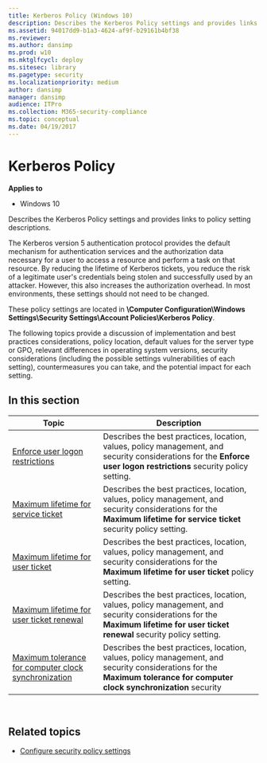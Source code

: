 ```yaml
---
title: Kerberos Policy (Windows 10)
description: Describes the Kerberos Policy settings and provides links to policy setting descriptions.
ms.assetid: 94017dd9-b1a3-4624-af9f-b29161b4bf38
ms.reviewer: 
ms.author: dansimp
ms.prod: w10
ms.mktglfcycl: deploy
ms.sitesec: library
ms.pagetype: security
ms.localizationpriority: medium
author: dansimp
manager: dansimp
audience: ITPro
ms.collection: M365-security-compliance
ms.topic: conceptual
ms.date: 04/19/2017
---
```


# Kerberos Policy

**Applies to**
-   Windows 10

Describes the Kerberos Policy settings and provides links to policy setting descriptions.

The Kerberos version 5 authentication protocol provides the default mechanism for authentication services and the authorization data necessary for a user to access a resource and perform a task on that resource. By reducing the lifetime of Kerberos tickets, you reduce the risk of a legitimate user's credentials being stolen and successfully used by an attacker. However, this also increases the authorization overhead. In most environments, these settings should not need to be changed.

These policy settings are located in **\\Computer Configuration\\Windows Settings\\Security Settings\\Account Policies\\Kerberos Policy**.

The following topics provide a discussion of implementation and best practices considerations, policy location, default values for the server type or GPO, relevant differences in operating system versions, security considerations (including the possible settings vulnerabilities of each setting), 
countermeasures you can take, and the potential impact for each setting.

## In this section

| Topic | Description |
| - | - |
| [Enforce user logon restrictions](enforce-user-logon-restrictions.md) | Describes the best practices, location, values, policy management, and security considerations for the **Enforce user logon restrictions** security policy setting.| 
| [Maximum lifetime for service ticket](maximum-lifetime-for-service-ticket.md) | Describes the best practices, location, values, policy management, and security considerations for the **Maximum lifetime for service ticket** security policy setting.| 
| [Maximum lifetime for user ticket](maximum-lifetime-for-user-ticket.md) | Describes the best practices, location, values, policy management, and security considerations for the **Maximum lifetime for user ticket** policy setting.| 
| [Maximum lifetime for user ticket renewal](maximum-lifetime-for-user-ticket-renewal.md) | Describes the best practices, location, values, policy management, and security considerations for the **Maximum lifetime for user ticket renewal** security policy setting.| 
| [Maximum tolerance for computer clock synchronization](maximum-tolerance-for-computer-clock-synchronization.md) | Describes the best practices, location, values, policy management, and security considerations for the **Maximum tolerance for computer clock synchronization** security| policy setting. 
 
## Related topics

- [Configure security policy settings](how-to-configure-security-policy-settings.md)
